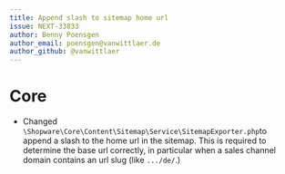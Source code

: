 ```yaml
---
title: Append slash to sitemap home url
issue: NEXT-33833
author: Benny Poensgen
author_email: poensgen@vanwittlaer.de
author_github: @vanwittlaer
---
```

# Core
* Changed `\Shopware\Core\Content\Sitemap\Service\SitemapExporter.php`to append a slash to the home url in the sitemap. This is required to determine the base url correctly, in particular when a sales channel domain contains an url slug (like `.../de/`.)
